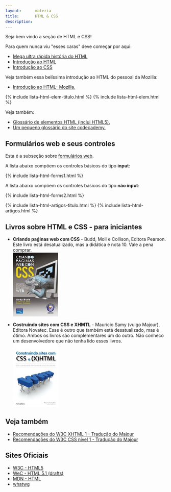 ```yaml
---
layout:      materia
title:       HTML & CSS
description: 
---
```


Seja bem vindo a seção de HTML e CSS!

Para quem nunca viu "esses caras" deve começar por aqui:

- [Mega ultra rápida história do HTML](/html-css/historia-html/)
- [Introdução ao HTML](/html-css/introducao-html/)
- [Introdução ao CSS](/html-css/introducao-css/)

Veja também essa belíssima introdução ao HTML do pessoal da Mozilla:

- [Introdução ao HTML- Mozilla.](https://developer.mozilla.org/pt-BR/docs/HTML/Introduction "link-externo")



{% include lista-html-elem-titulo.html %}
{% include lista-html-elem.html %}

Veja também:

- [Glossário de elementos HTML (inclui HTML5).](https://developer.mozilla.org/en-US/docs/Web/HTML/Element "link-externo")
- [Um pequeno glossário do site codecademy.](http://www.codecademy.com/glossary/html "link-externo")



Formulários web e seus controles
---

Esta é a subseção sobre [formulários web](/html-css/formularios/).

A lista abaixo compõem os controles básicos do tipo __input__:

{% include lista-html-forms1.html %}


A lista abaixo compõem os controles básicos do tipo __não input__:

{% include lista-html-forms2.html %}


{% include lista-html-artigos-titulo.html %}
{% include lista-html-artigos.html %}




Livros sobre HTML e CSS - para iniciantes
---

 - __Criando paǵinas web com CSS__ - Budd, Moll e Collison, Editora Pearson.
Este livro está desatualizado, mas a didática é nota 10.
Vale a pena comprar.
<br/> ![Figura da capa do livro 'Criando paǵinas web com CSS'](livro-criando-pag-web-css.jpg "Criando paǵinas web com CSS")

 - __Costruindo sites com CSS e XHMTL__ - Maurício Samy (vulgo Majour), Editora Novatec. 
Esse é outro que também está desatualizado, mas é ótimo.
Ambos os livros são complementares um do outro.
Não conheco um desenvolvedore que não tenha lido esses livros.
<br/> ![Figura da capa do livro 'Criando paǵinas web com CSS'](livro-cronstuindo-sites.jpg "Costruindo sites com CSS e XHMT")



Veja também
---

- [Recomendações do W3C XHTML 1 - Tradução do Majour](http://www.maujor.com/w3c/xhtml10_2ed.html "link-externo")
- [Recomendações do W3C CSS nível 1 - Tradução do Majour](http://www.maujor.com/tutorialcss1/css1tut.shtml "link-externo")



Sites Oficiais
---

- [W3C - HTML5](http://www.w3.org/TR/html5/ "link-externo")
- [WeC - HTML 5.1 (drafts)](http://www.w3.org/html/wg/drafts/html/master/ "link-externo")
- [MDN - HTML](https://developer.mozilla.org/en-US/learn/html "link-externo")
- [whatwg](http://www.whatwg.org "link-externo")